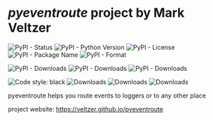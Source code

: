 
# *pyeventroute* project by Mark Veltzer

![PyPI - Status](https://img.shields.io/pypi/status/pyeventroute)
![PyPI - Python Version](https://img.shields.io/pypi/pyversions/pyeventroute)
![PyPI - License](https://img.shields.io/pypi/l/pyeventroute)
![PyPI - Package Name](https://img.shields.io/pypi/v/pyeventroute)
![PyPI - Format](https://img.shields.io/pypi/format/pyeventroute)

![PyPI - Downloads](https://img.shields.io/pypi/dd/pyeventroute)
![PyPI - Downloads](https://img.shields.io/pypi/dw/pyeventroute)
![PyPI - Downloads](https://img.shields.io/pypi/dm/pyeventroute)

![Code style: black](https://img.shields.io/badge/code%20style-black-000000.svg)
![Downloads](https://pepy.tech/badge/pyeventroute)
![Downloads](https://pepy.tech/badge/pyeventroute/month)
![Downloads](https://pepy.tech/badge/pyeventroute/week)


pyeventroute helps you route events to loggers or to any other place

project website: <https://veltzer.github.io/pyeventroute>


